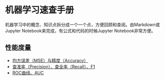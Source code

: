 # 机器学习速查手册

机器学习中的概念、知识点拆分成一个一个点，方便回顾和查阅。由Markdown或Jupyter Notebook来完成，有公式和代码的时候Jupyter Notebook非常方便。

## 性能度量

- [均方误差（MSE）与精度（Accuracy）](https://github.com/coder-ss/ss-cheat-sheet-ml/blob/master/measurement/MSE-accuracy.ipynb)
- [查准率（Precision）、查全率（Recall）、F1](https://github.com/coder-ss/ss-cheat-sheet-ml/blob/master/measurement/precision-recall-f1.ipynb)
- [ROC曲线、AUC](https://github.com/coder-ss/ss-cheat-sheet-ml/blob/master/measurement/ROC-AUC.ipynb)